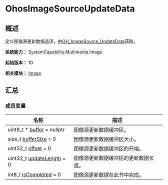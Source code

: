 # OhosImageSourceUpdateData


## 概述

定义图像源更新数据选项，由[OH_ImageSource_UpdateData](image.md#oh_imagesource_updatedata)获取。

**系统能力：** SystemCapability.Multimedia.Image

**起始版本：** 10

**相关模块：** [Image](image.md)


## 汇总


### 成员变量

| 名称 | 描述 | 
| -------- | -------- |
| uint8_t \* [buffer](image.md#buffer-22) = nullptr | 图像源更新数据缓冲区。 |
| size_t [bufferSize](image.md#buffersize-22) = 0 | 图像源更新数据缓冲区大小。 |
| uint32_t [offset](image.md#offset) = 0 | 图像源更新数据缓冲区的开端。 |
| uint32_t [updateLength](image.md#updatelength) = 0 | 图像源更新数据缓冲区的更新数据长度。 |
| int8_t [isCompleted](image.md#iscompleted) = 0 | 图像源更新数据在此节中完成。 |

